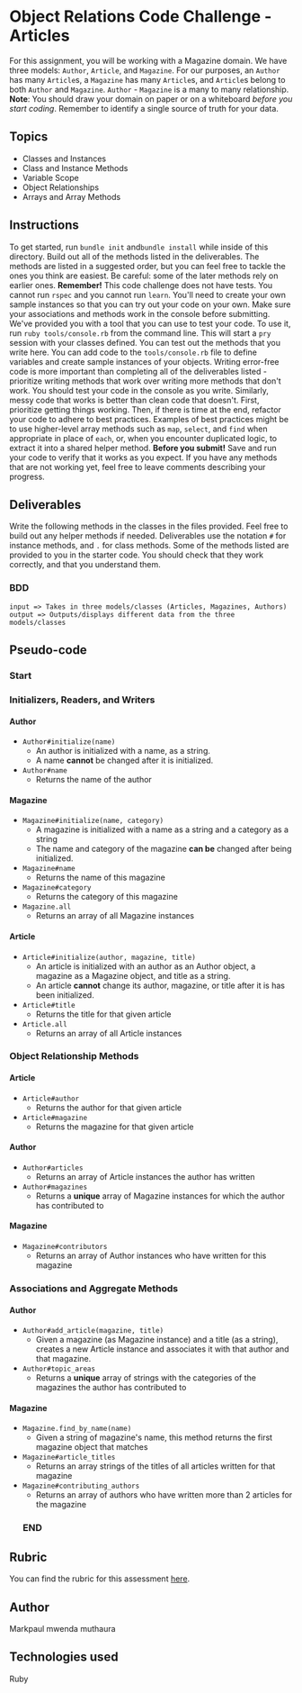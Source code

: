 # Object Relations Code Challenge - Articles
For this assignment, you will be working with a Magazine domain.
We have three models: `Author`, `Article`, and `Magazine`.
For our purposes, an `Author` has many `Article`s, a `Magazine` has many `Article`s, and `Article`s belong to both `Author` and `Magazine`.
`Author` - `Magazine` is a many to many relationship.
**Note**: You should draw your domain on paper or on a whiteboard _before you start coding_. Remember to identify a single source of truth for your data.
## Topics
- Classes and Instances
- Class and Instance Methods
- Variable Scope
- Object Relationships
- Arrays and Array Methods
## Instructions
To get started, run `bundle init` and`bundle install` while inside of this directory.
Build out all of the methods listed in the deliverables. The methods are listed in a suggested order, but you can feel free to tackle the ones you think are easiest. Be careful: some of the later methods rely on earlier ones.
**Remember!** This code challenge does not have tests. You cannot run `rspec` and you cannot run `learn`. You'll need to create your own sample instances so that you can try out your code on your own. Make sure your associations and methods work in the console before submitting.
We've provided you with a tool that you can use to test your code. To use it, run `ruby tools/console.rb` from the command line. This will start a `pry` session with your classes defined. You can test out the methods that you write here. You can add code to the `tools/console.rb` file to define variables and create sample instances of your objects.
Writing error-free code is more important than completing all of the deliverables listed - prioritize writing methods that work over writing more methods that don't work. You should test your code in the console as you write.
Similarly, messy code that works is better than clean code that doesn't. First, prioritize getting things working. Then, if there is time at the end, refactor your code to adhere to best practices. Examples of best practices might be to use higher-level array methods such as `map`, `select`, and `find` when appropriate in place of `each`, or, when you encounter duplicated logic, to extract it into a shared helper method.
**Before you submit!** Save and run your code to verify that it works as you expect. If you have any methods that are not working yet, feel free to leave comments describing your progress.
## Deliverables
Write the following methods in the classes in the files provided. Feel free to build out any helper methods if needed.
Deliverables use the notation `#` for instance methods, and `.` for class methods.
Some of the methods listed are provided to you in the starter code. You should check that they work correctly, and that you understand them.
### BDD
    input => Takes in three models/classes (Articles, Magazines, Authors)
    output => Outputs/displays different data from the three models/classes
## Pseudo-code
### Start
### Initializers, Readers, and Writers
#### Author
- `Author#initialize(name)`
  - An author is initialized with a name, as a string.
  - A name **cannot** be changed after it is initialized.
- `Author#name`
  - Returns the name of the author
#### Magazine
- `Magazine#initialize(name, category)`
  - A magazine is initialized with a name as a string and a category as a string
  - The name and category of the magazine **can be** changed after being initialized.
- `Magazine#name`
  - Returns the name of this magazine
- `Magazine#category`
  - Returns the category of this magazine
- `Magazine.all`
  - Returns an array of all Magazine instances
#### Article
- `Article#initialize(author, magazine, title)`
  - An article is initialized with an author as an Author object, a magazine as a Magazine object, and title as a string.
  - An article **cannot** change its author, magazine, or title after it is has been initialized.
- `Article#title`
  - Returns the title for that given article
- `Article.all`
  - Returns an array of all Article instances
### Object Relationship Methods
#### Article
- `Article#author`
  - Returns the author for that given article
- `Article#magazine`
  - Returns the magazine for that given article
#### Author
- `Author#articles`
  - Returns an array of Article instances the author has written
- `Author#magazines`
  - Returns a **unique** array of Magazine instances for which the author has contributed to
#### Magazine
- `Magazine#contributors`
  - Returns an array of Author instances who have written for this magazine
### Associations and Aggregate Methods
#### Author
- `Author#add_article(magazine, title)`
  - Given a magazine (as Magazine instance) and a title (as a string), creates a new Article instance and associates it with that author and that magazine.
- `Author#topic_areas`
  - Returns a **unique** array of strings with the categories of the magazines the author has contributed to
#### Magazine
- `Magazine.find_by_name(name)`
  - Given a string of magazine's name, this method returns the first magazine object that matches
- `Magazine#article_titles`
  - Returns an array strings of the titles of all articles written for that magazine
- `Magazine#contributing_authors`
  - Returns an array of authors who have written more than 2 articles for the magazine
  ### END
## Rubric
You can find the rubric for this assessment [here](https://github.com/maqiie/phase-3code-challenge-1).
## Author
Markpaul mwenda muthaura
## Technologies used
Ruby